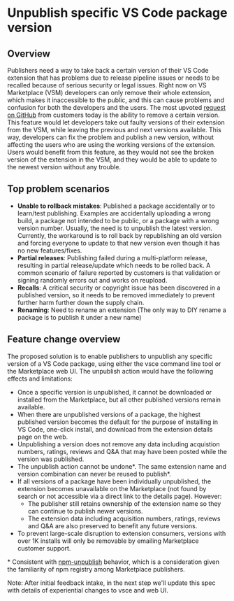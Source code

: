 # Unpublish specific VS Code package version

## Overview

Publishers need a way to take back a certain version of their VS Code extension that has problems due to release pipeline issues or needs to be recalled because of serious security or legal issues. Right now on VS Marketplace (VSM) developers can only remove their whole extension, which makes it inaccessible to the public, and this can cause problems and confusion for both the developers and the users. The most upvoted [request on GitHub](https://github.com/microsoft/vsmarketplace/issues/235) from customers today is the ability to remove a certain version. This feature would let developers take out faulty versions of their extension from the VSM, while leaving the previous and next versions available. This way, developers can fix the problem and publish a new version, without affecting the users who are using the working versions of the extension. Users would benefit from this feature, as they would not see the broken version of the extension in the VSM, and they would be able to update to the newest version without any trouble.

## Top problem scenarios

- **Unable to rollback mistakes**: Published a package accidentally or to learn/test publishing. Examples are accidentally uploading a wrong build, a package not intended to be public, or a package with a wrong version number. Usually, the need is to unpublish the latest version. Currently, the workaround is to roll back by republishing an old version and forcing everyone to update to that new version even though it has no new features/fixes.
- **Partial releases**: Publishing failed during a multi-platform release, resulting in partial release/update which needs to be rolled back. A common scenario of failure reported by customers is that validation or signing randomly errors out and works on reupload.
- **Recalls**: A critical security or copyright issue has been discovered in a published version, so it needs to be removed immediately to prevent further harm further down the supply chain.
- **Renaming**: Need to rename an extension (The only way to DIY rename a package is to publish it under a new name)


## Feature change overview

The proposed solution is to enable publishers to unpublish any specific version of a VS Code package, using either the vsce command line tool or the Marketplace web UI. The unpublish action would have the following effects and limitations:

- Once a specific version is unpublished, it cannot be downloaded or installed from the Marketplace, but all other published versions remain available.
- When there are unpublished versions of a package, the highest published version becomes the default for the purpose of installing in VS Code, one-click install, and download from the extension details page on the web.
- Unpublishing a version does not remove any data including acquistion numbers, ratings, reviews and Q&A that may have been posted while the version was published.
- The unpublish action cannot be undone*. The same extension name and version combination can never be reused to publish*.
- If all versions of a package have been individually unpublished, the extension becomes unavailable on the Marketplace (not found by search or not accessible via a direct link to the details page). However:
  - The publisher still retains ownership of the extension name so they can continue to publish newer versions.
  - The extension data including acquisition numbers, ratings, reviews and Q&A are also preserved to benefit any future versions. 
- To prevent large-scale disruption to extension consumers, versions with over 1K installs will only be removable by emailing Marketplace customer support.

\* Consistent with [npm-unpublish](https://docs.npmjs.com/cli/v8/commands/npm-unpublish) behavior, which is a consideration given the familiarity of npm registry among Marketplace publishers.

Note: After initial feedback intake, in the next step we'll update this spec with details of experiential changes to vsce and web UI.
